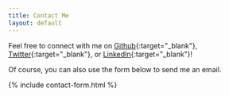 ```yaml
---
title: Contact Me
layout: default
---
```


Feel free to connect with me on [Github](https://github.com/shohei-shibata){:target="_blank"}, [Twitter](https://twitter.com/_shoheishibata_){:target="_blank"}, or [LinkedIn](https://www.linkedin.com/in/shohei-shibata-53867a41/){:target="_blank"}! 

Of course, you can also use the form below to send me an email.

{% include contact-form.html %}
